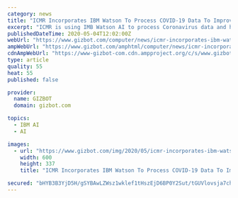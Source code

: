 ```yaml
---
category: news
title: "ICMR Incorporates IBM Watson To Process COVID-19 Data To Improve Response Rate"
excerpt: "ICMR is using IMB Watson AI to process Coronavirus data and here is everything you need to know about the same."
publishedDateTime: 2020-05-04T12:02:00Z
webUrl: "https://www.gizbot.com/computer/news/icmr-incorporates-ibm-watson-to-process-covid-19-data-to-improve-response-rate-067486.html"
ampWebUrl: "https://www.gizbot.com/amphtml/computer/news/icmr-incorporates-ibm-watson-to-process-covid-19-data-to-improve-response-rate-067486.html"
cdnAmpWebUrl: "https://www-gizbot-com.cdn.ampproject.org/c/s/www.gizbot.com/amphtml/computer/news/icmr-incorporates-ibm-watson-to-process-covid-19-data-to-improve-response-rate-067486.html"
type: article
quality: 55
heat: 55
published: false

provider:
  name: GIZBOT
  domain: gizbot.com

topics:
  - IBM AI
  - AI

images:
  - url: "https://www.gizbot.com/img/2020/05/icmr-incorporates-ibm-watson-to-process-covid-19-data-to-improve-response-rate-1588593434.jpg"
    width: 600
    height: 337
    title: "ICMR Incorporates IBM Watson To Process COVID-19 Data To Improve Response Rate"

secured: "bHYB3B3YjD5H/gSYBAwLZWsz1wklef1tHszEjD6BP0Y2Sut/tGUVlovsja7chs6LH52HnaJiA5d5VbeS3Zxm1IoN7VAirVdl0tdjqOVqSpwkrGq7ZM7xuNI/xqW/dzClT1RvkBJZ7Zqgd4ZTiSw4Zd2vJQnsh2kkQTEz5ZDE/AAiD5mfOe76hj89EfiQeXGIIcaU10J/Rf/9VKvIb1iDw+XN6h1Syd8/tnJ9otrWA/ZUmkJgzTC2t9yrVwcUvdqkbIBJk0+sroQaerP9DFp6XxJerm8my3qYTWGxhO5w5a6NRpcWGTZ9Z7Pn7R5d85Ij;amsMOJofAhP21ewyVkuMuA=="
---
```


